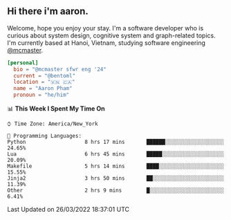 <h2><b>Hi there i'm aaron. </b></h2>

Welcome, hope you enjoy your stay. I'm a software developer who is curious about system design, cognitive system and graph-related topics. I'm currently based at Hanoi, Vietnam, studying software engineering [@mcmaster](https://www.mcmaster.ca/).

```toml
[personal]
  bio = "@mcmaster sfwr eng '24"
  current = "@bentoml"
  location = "🇻🇳 🇨🇦"
  name = "Aaron Pham"
  pronoun = "he/him"
```
<!--<img src="https://github-readme-stats.vercel.app/api?username=aarnphm&show_icons=true&count_private=true&theme=dark" height="170"/>-->
<!--<img src="https://github-readme-stats.vercel.app/api/top-langs/?username=aarnphm&layout=compact&hide=css&theme=dark" height="170" />-->

<!--START_SECTION:waka-->
📊 **This Week I Spent My Time On** 

```text
⌚︎ Time Zone: America/New_York

💬 Programming Languages: 
Python                   8 hrs 17 mins       ██████░░░░░░░░░░░░░░░░░░░   24.65% 
Lua                      6 hrs 45 mins       █████░░░░░░░░░░░░░░░░░░░░   20.09% 
Makefile                 5 hrs 14 mins       ████░░░░░░░░░░░░░░░░░░░░░   15.55% 
Jinja2                   3 hrs 50 mins       ██░░░░░░░░░░░░░░░░░░░░░░░   11.39% 
Other                    2 hrs 9 mins        █░░░░░░░░░░░░░░░░░░░░░░░░   6.41%

```


 Last Updated on 26/03/2022 18:37:01 UTC
<!--END_SECTION:waka-->
